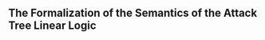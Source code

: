 The Formalization of the Semantics of the Attack Tree Linear Logic
-------------------------------------------------------------------

